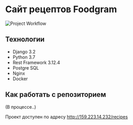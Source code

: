 # Сайт рецептов Foodgram
![Project Workflow](https://github.com/oxiplegatz/foodgram-project-react/actions/workflows/foodgram_workflow.yml/badge.svg)
## Технологии
* Django 3.2
* Python 3.7
* Rest Framework 3.12.4
* Postgre SQL
* Nginx
* Docker
## Как работать с репозиторием
(В процессе..)

Проект доступен по адресу http://159.223.14.232/recipes
